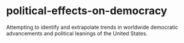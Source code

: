 # political-effects-on-democracy
Attempting to identify and extrapolate trends in worldwide democratic advancements and political leanings of the United States.
